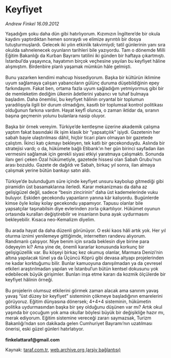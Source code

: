 # Keyfiyet

*Andrew Finkel 16.09.2012*

<div class="yazi">Yaşadığım şoku daha dün gibi hatırlıyorum. Kızımızın İngiltere’de bir okula kaydını yaptırdıktan hemen sonraydı ve elimize ayrıntılı bir dosya tutuşturmuşlardı. Gelecek iki yılın etkinlik takvimiydi; tatil günlerinin yanı sıra okulda sahnelenecek oyunların tarihleri bile yazıyordu. Tam o dönemde Milli Eğitim Bakanlığı da Kurban Bayramı tatilini iki günden bir haftaya çıkartmıştı. İstanbul’da yaşayınca, hayatımın birçok veçhesine yayılan bu keyfiyet hâline alışmıştım. Birdenbire planlı yaşamak mümkün hâle gelmişti.<br/><br/>Bunu yazarken kendimi mahcup hissediyorum. Başka bir kültürün iklimine uyum sağlamaya çalışan yabancıların gülünç duruma düşebildiğinin epey farkındayım. Fakat ben, ortama fazla uyum sağladığım yetmiyormuş gibi bir de memleketim dediğim ülkenin âdetlerini yabancı ve tuhaf bulmaya başladım. Daha önemlisi, bu keyfiyet hâlinin oryantal bir toplumun yaradılışıyla ilgili bir durum olmadığını, kasıtlı bir toplumsal kontrol politikası olduğunun farkına vardım. Hayat keyfî olunca, o zaman iktidar da, sıranın başına geçmenin yolunu bulanlara nasip oluyor.<br/><br/>Başka bir örnek vereyim. Türkiye’de kentleşme üzerine akademik çalışma yaptım fakat basındaki ilk işim klasik bir “yapsatçılık” işiydi. Gazetenin her sabah bayie ulaştırılması dâhil, hiçbir ticari planı olmayan bir gazetede çalıştım. İkinci katı çıkmayı bekleyen, tek katlı bir gecekonduydu. Aslında bir stratejisi vardı; o da, hükümete bağlı Etibank’ın her gün birinci sayfadan ilan vermesini sağlamak için gerekli siyasi etkiyi yaratmaya çalışmaktı. Sonunda ilanı geri çeken Özal hükümetiyle, gazetede hissesi olan Sabah Grubu’nun arası bozuldu. Gazete de dağıldı ve Sabah, birkaç yıl sonra, ilan almaya çalışmak yerine bütün bankayı satın aldı.<br/><br/>Türkiye’de bulunduğum süre içinde keyfiyet unsuru kaybolup gitmediği gibi piramidin üst basamaklarına ilerledi. Karar mekanizması da daha az gelişigüzel değil, sadece “besin zincirinin” daha üst kademelerinde vuku buluyor. Eskiden gecekondu yapanların yanına kâr kalıyordu. Bugünlerde kimse öyle kolay kolay gecekondu yapamıyor. Tapusu olanlar bile yapsatçılar taşınabilsin diye evlerinden zorla çıkartılıyor. Hükümet oyunun ortasında kuralları değiştirebilir ve insanların buna ayak uydurmasını bekleyebilir. Kısaca neo-Kemalizm diyelim.<br/><br/>Bu arada hayat da daha düzenli görünüyor. O eski kaos hâli artık yok. Her yıl oturma iznimi yenilemeye gittiğimde, internetten randevu alıyorum. Randımanlı çalışıyor. Niye benim için sırada beklesin diye birine para ödeyeyim ki? Ama yine de, önemli kararlar konusunda korkunç bir gelişigüzellik var. Bu köşeyi birkaç kez okumuş olanlar, Marmara Denizi’nin altına yapılacak tünel ya da Üçüncü Köprü gibi devasa altyapı projelerinden ne kadar korktuğumu bilir. Bunlar kamuoyuna danışılmadan ya da çevresel etkileri araştırılmadan yapılan ve İstanbul’un bütün kentsel dokusunu yok edebilecek büyük girişimler. Bunları inşa etme kararı da kozmik ölçülerde bir keyfiyet hâlinin örneği.<br/><br/>Bu projelerin olumsuz etkilerini görmek zaman alacak ama sanırım yavaş yavaş “üst düzey bir keyfiyet” sisteminin çökmeye başladığının emarelerini görüyoruz. Eğitim dünyasına dönersek; 4+4+4 sisteminin, hükümetin politika uydurmasından başka bir şey olduğunu düşünen var mı? Artık okul yaşında bir çocuğum yok ama okullar böylesi büyük bir değişikliğe hazır mı, merak ediyorum. Eğitim sistemine vereceği zararı saymazsak, Turizm Bakanlığı’ndan son dakikada gelen Cumhuriyet Bayramı’nın uzatılması önerisi, eski güzel günleri hatırlatıyor.<br/><br/><strong>finkelattaraf@gmail.com<br/></strong>
</div>

Kaynak: [taraf.com.tr](http://www.taraf.com.tr/andrew-finkel/makale-keyfiyet.htm), [web.archive.org (arşiv bağlantısı)](http://web.archive.org/web/20131107103528/http://www.taraf.com.tr/andrew-finkel/makale-keyfiyet.htm)
